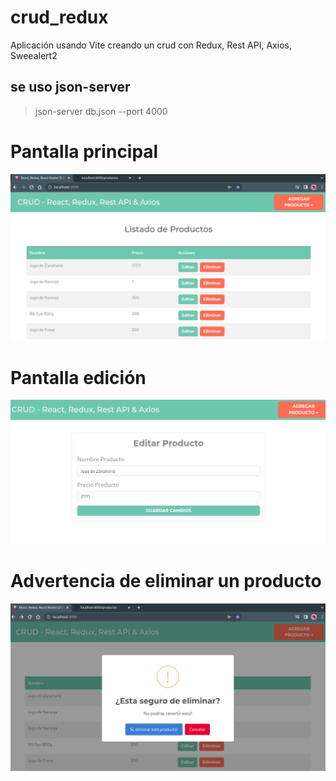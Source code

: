 # crud_redux
Aplicación usando Vite creando un crud con Redux, Rest API, Axios, Sweealert2

## se uso json-server
> json-server db.json --port 4000

# Pantalla principal
![Image text](https://github.com/jocnn/crud_redux/blob/master/public/img/crud_redux.png)

# Pantalla edición
![Image text](https://github.com/jocnn/crud_redux/blob/master/public/img/crud_redux_edicion.png)

# Advertencia de eliminar un producto
![Image text](https://github.com/jocnn/crud_redux/blob/master/public/img/crud_redux_eliminar.png)
